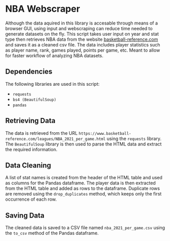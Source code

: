 # NBA Webscraper

Although the data aquired in this library is accesable through means of a browser GUI, using input and webscraping can reduce time needed to generate datasets on the fly. This script takes user input on year and stat type then retrieves NBA data from the website [basketball-reference.com](https://www.basketball-reference.com/leagues/NBA_{year}_{stat_type}.html) and saves it as a cleaned csv file. The data includes player statistics such as player name, rank, games played, points per game, etc. Meant to allow for faster workflow of analyzing NBA datasets.

## Dependencies
The following libraries are used in this script:
- `requests`
- `bs4 (BeautifulSoup)`
- `pandas`

## Retrieving Data
The data is retrieved from the URL `https://www.basketball-reference.com/leagues/NBA_2021_per_game.html` using the `requests` library. The `BeautifulSoup` library is then used to parse the HTML data and extract the required information.

## Data Cleaning
A list of stat names is created from the header of the HTML table and used as columns for the Pandas dataframe. The player data is then extracted from the HTML table and added as rows to the dataframe. Duplicate rows are removed using the `drop_duplicates` method, which keeps only the first occurrence of each row.

## Saving Data
The cleaned data is saved to a CSV file named `nba_2021_per_game.csv` using the `to_csv` method of the Pandas dataframe.


